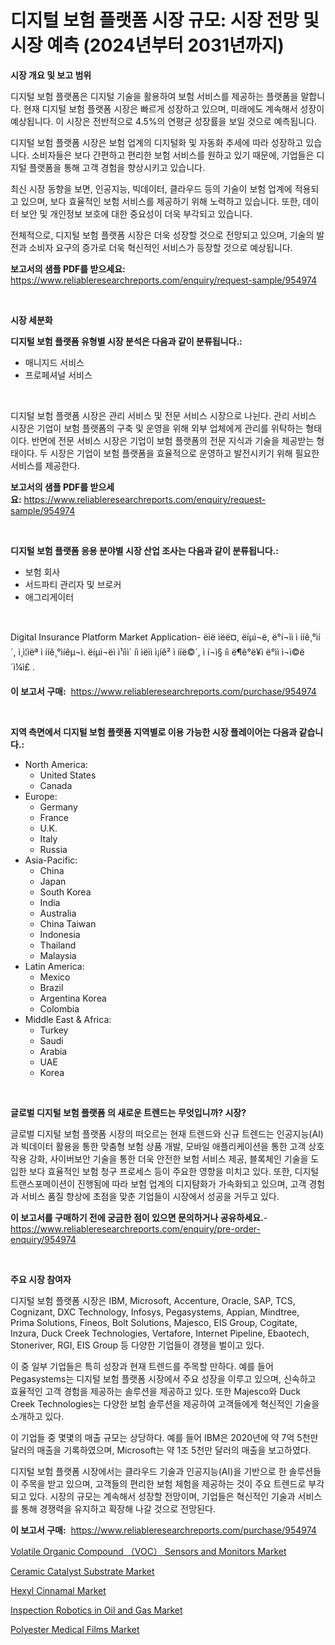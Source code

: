 <p><h1>디지털 보험 플랫폼 시장 규모: 시장 전망 및 시장 예측 (2024년부터 2031년까지)</h1></p><p><strong>시장 개요 및 보고 범위</strong></p>
<p><p>디지털 보험 플랫폼은 디지털 기술을 활용하여 보험 서비스를 제공하는 플랫폼을 말합니다. 현재 디지털 보험 플랫폼 시장은 빠르게 성장하고 있으며, 미래에도 계속해서 성장이 예상됩니다. 이 시장은 전반적으로 4.5%의 연평균 성장률을 보일 것으로 예측됩니다. </p><p>디지털 보험 플랫폼 시장은 보험 업계의 디지털화 및 자동화 추세에 따라 성장하고 있습니다. 소비자들은 보다 간편하고 편리한 보험 서비스를 원하고 있기 때문에, 기업들은 디지털 플랫폼을 통해 고객 경험을 향상시키고 있습니다. </p><p>최신 시장 동향을 보면, 인공지능, 빅데이터, 클라우드 등의 기술이 보험 업계에 적용되고 있으며, 보다 효율적인 보험 서비스를 제공하기 위해 노력하고 있습니다. 또한, 데이터 보안 및 개인정보 보호에 대한 중요성이 더욱 부각되고 있습니다. </p><p>전체적으로, 디지털 보험 플랫폼 시장은 더욱 성장할 것으로 전망되고 있으며, 기술의 발전과 소비자 요구의 증가로 더욱 혁신적인 서비스가 등장할 것으로 예상됩니다.</p></p>
<p><strong>보고서의 샘플 PDF를 받으세요:</strong> <a href="https://www.reliableresearchreports.com/enquiry/request-sample/954974">https://www.reliableresearchreports.com/enquiry/request-sample/954974</a></p>
<p>&nbsp;</p>
<p><strong>시장 세분화</strong></p>
<p><strong>디지털 보험 플랫폼 유형별 시장 분석은 다음과 같이 분류됩니다.:</strong></p>
<p><ul><li>매니지드 서비스</li><li>프로페셔널 서비스</li></ul></p>
<p>&nbsp;</p>
<p><p>디지털 보험 플랫폼 시장은 관리 서비스 및 전문 서비스 시장으로 나뉜다. 관리 서비스 시장은 기업이 보험 플랫폼의 구축 및 운영을 위해 외부 업체에게 관리를 위탁하는 형태이다. 반면에 전문 서비스 시장은 기업이 보험 플랫폼의 전문 지식과 기술을 제공받는 형태이다. 두 시장은 기업이 보험 플랫폼을 효율적으로 운영하고 발전시키기 위해 필요한 서비스를 제공한다.</p></p>
<p><strong>보고서의 샘플 PDF를 받으세요:</strong>&nbsp;<a href="https://www.reliableresearchreports.com/enquiry/request-sample/954974">https://www.reliableresearchreports.com/enquiry/request-sample/954974</a></p>
<p>&nbsp;</p>
<p><strong> 디지털 보험 플랫폼 응용 분야별 시장 산업 조사는 다음과 같이 분류됩니다.:</strong></p>
<p><ul><li>보험 회사</li><li>서드파티 관리자 및 브로커</li><li>애그리게이터</li></ul></p>
<p>&nbsp;</p>
<p><p>Digital Insurance Platform Market Application- ëìë ìëë¤, ëíµì¬ë, ë°í¬ìì ì ííê¸°ìí´, ì¸ì¦ìëª ì ííê¸°ìíêµ¬ì. ëíµì¬ëì ì¹íìì´ íì ìëìì ì¡íê² ì ííë©´, ì í¬ì§ íì ë¶ê°ë¥ì ë°ìì ì¬ì©ë´ì¼ì£ .</p></p>
<p><strong>이 보고서 구매:</strong>&nbsp; <a href="https://www.reliableresearchreports.com/purchase/954974">https://www.reliableresearchreports.com/purchase/954974</a></p>
<p>&nbsp;</p>
<p><strong>지역 측면에서 디지털 보험 플랫폼 지역별로 이용 가능한 시장 플레이어는 다음과 같습니다.:</strong></p>
<p><ul>
    <li>
        North America:
        <ul>
            <li>United States</li>
            <li>Canada</li>
        </ul>
    </li>
    <li>
        Europe:
        <ul>
            <li>Germany</li>
            <li>France</li>
            <li>U.K.</li>
            <li>Italy</li>
            <li>Russia</li>
        </ul>
    </li>
    <li>
        Asia-Pacific:
        <ul>
            <li>China</li>
            <li>Japan</li>
            <li>South Korea</li>
            <li>India</li>
            <li>Australia</li>
            <li>China Taiwan</li>
            <li>Indonesia</li>
            <li>Thailand</li>
            <li>Malaysia</li>
        </ul>
    </li>
    <li>
        Latin America:
        <ul>
            <li>Mexico</li>
            <li>Brazil</li>
            <li>Argentina Korea</li>
            <li>Colombia</li>
        </ul>
    </li>
    <li>
        Middle East & Africa:
        <ul>
            <li>Turkey</li>
            <li>Saudi</li>
            <li>Arabia</li>
            <li>UAE</li>
            <li>Korea</li>
        </ul>
    </li>
    </ul></p>
<p>&nbsp;</p>
<p><strong>글로벌 디지털 보험 플랫폼 의 새로운 트렌드는 무엇입니까? 시장?</strong></p>
<p><p>글로벌 디지털 보험 플랫폼 시장의 떠오르는 현재 트렌드와 신규 트렌드는 인공지능(AI)과 빅데이터 활용을 통한 맞춤형 보험 상품 개발, 모바일 애플리케이션을 통한 고객 상호작용 강화, 사이버보안 기술을 통한 더욱 안전한 보험 서비스 제공, 블록체인 기술을 도입한 보다 효율적인 보험 청구 프로세스 등이 주요한 영향을 미치고 있다. 또한, 디지털 트랜스포메이션이 진행됨에 따라 보험 업계의 디지턈화가 가속화되고 있으며, 고객 경험과 서비스 품질 향상에 초점을 맞춘 기업들이 시장에서 성공을 거두고 있다.</p></p>
<p><strong>이 보고서를 구매하기 전에 궁금한 점이 있으면 문의하거나 공유하세요.</strong>- <a href="https://www.reliableresearchreports.com/enquiry/pre-order-enquiry/954974">https://www.reliableresearchreports.com/enquiry/pre-order-enquiry/954974</a></p>
<p>&nbsp;</p>
<p><strong>주요 시장 참여자</strong></p>
<p><p>디지털 보험 플랫폼 시장은 IBM, Microsoft, Accenture, Oracle, SAP, TCS, Cognizant, DXC Technology, Infosys, Pegasystems, Appian, Mindtree, Prima Solutions, Fineos, Bolt Solutions, Majesco, EIS Group, Cogitate, Inzura, Duck Creek Technologies, Vertafore, Internet Pipeline, Ebaotech, Stoneriver, RGI, EIS Group 등 다양한 기업들이 경쟁을 벌이고 있다. </p><p>이 중 일부 기업들은 특히 성장과 현재 트렌드를 주목할 만하다. 예를 들어 Pegasystems는 디지털 보험 플랫폼 시장에서 주요 성장을 이루고 있으며, 신속하고 효율적인 고객 경험을 제공하는 솔루션을 제공하고 있다. 또한 Majesco와 Duck Creek Technologies는 다양한 보험 솔루션을 제공하여 고객들에게 혁신적인 기술을 소개하고 있다.</p><p>이 기업들 중 몇몇의 매출 규모는 상당하다. 예를 들어 IBM은 2020년에 약 7억 5천만 달러의 매출을 기록하였으며, Microsoft는 약 1조 5천만 달러의 매출을 보고하였다.</p><p>디지털 보험 플랫폼 시장에서는 클라우드 기술과 인공지능(AI)을 기반으로 한 솔루션들이 주목을 받고 있으며, 고객들의 편리한 보험 체험을 제공하는 것이 주요 트렌드로 부각되고 있다. 시장의 규모는 계속해서 성장할 전망이며, 기업들은 혁신적인 기술과 서비스를 통해 경쟁력을 유지하고 확장해 나갈 것으로 전망된다.</p></p>
<p><strong>이 보고서 구매:</strong>&nbsp;&nbsp;<a href="https://www.reliableresearchreports.com/purchase/954974">https://www.reliableresearchreports.com/purchase/954974</a></p>
<p><p><a href="https://florentine-yuzu-f42.notion.site/Volatile-Organic-Compound-VOC-Sensors-and-Monitors-Market-Provides-Detailed-Segmentation-of-this-M-22f8e92bb39249d1a87061360516d2cd">Volatile Organic Compound （VOC） Sensors and Monitors Market</a></p><p><a href="https://view.publitas.com/reportprime-1/ceramic-catalyst-substrate-market-research-report-provides-critical-insights-that-can-help-shape-business-development-and-investment-strategies/">Ceramic Catalyst Substrate Market</a></p><p><a href="https://view.publitas.com/reportprime-1/hexyl-cinnamal-market-research-report-reveals-the-latest-trends-and-opportunities-of-this-market-for-period-from-2024-2031/">Hexyl Cinnamal Market</a></p><p><a href="https://changeable-paste-463.notion.site/Global-Inspection-Robotics-in-Oil-and-Gas-Market-by-Types-Applications-and-Major-Players-with-Reg-2631c7cf98ed4a528973c0c874a1dddc">Inspection Robotics in Oil and Gas Market</a></p><p><a href="https://github.com/bobicer/Market-Research-Report-List-2/blob/main/polyester-medical-films-market.md">Polyester Medical Films Market</a></p></p>
